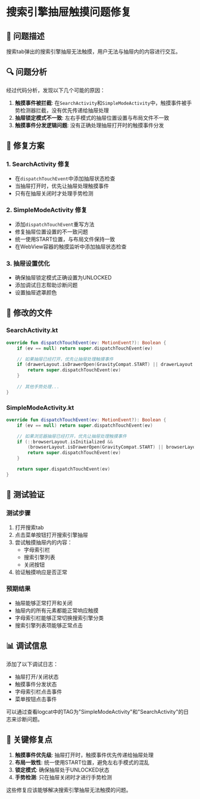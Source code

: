 # 搜索引擎抽屉触摸问题修复

## 🐛 问题描述
搜索tab弹出的搜索引擎抽屉无法触摸，用户无法与抽屉内的内容进行交互。

## 🔍 问题分析
经过代码分析，发现以下几个可能的原因：

1. **触摸事件被拦截**: 在`SearchActivity`和`SimpleModeActivity`中，触摸事件被手势检测器拦截，没有优先传递给抽屉处理
2. **抽屉锁定模式不一致**: 左右手模式的抽屉位置设置与布局文件不一致
3. **触摸事件分发逻辑问题**: 没有正确处理抽屉打开时的触摸事件分发

## 🔧 修复方案

### 1. SearchActivity 修复
- 在`dispatchTouchEvent`中添加抽屉状态检查
- 当抽屉打开时，优先让抽屉处理触摸事件
- 只有在抽屉关闭时才处理手势检测

### 2. SimpleModeActivity 修复
- 添加`dispatchTouchEvent`重写方法
- 修复抽屉位置设置的不一致问题
- 统一使用START位置，与布局文件保持一致
- 在WebView容器的触摸监听中添加抽屉状态检查

### 3. 抽屉设置优化
- 确保抽屉锁定模式正确设置为UNLOCKED
- 添加调试日志帮助诊断问题
- 设置抽屉遮罩颜色

## 📝 修改的文件

### SearchActivity.kt
```kotlin
override fun dispatchTouchEvent(ev: MotionEvent?): Boolean {
    if (ev == null) return super.dispatchTouchEvent(ev)

    // 如果抽屉已经打开，优先让抽屉处理触摸事件
    if (drawerLayout.isDrawerOpen(GravityCompat.START) || drawerLayout.isDrawerOpen(GravityCompat.END)) {
        return super.dispatchTouchEvent(ev)
    }
    
    // 其他手势处理...
}
```

### SimpleModeActivity.kt
```kotlin
override fun dispatchTouchEvent(ev: MotionEvent?): Boolean {
    if (ev == null) return super.dispatchTouchEvent(ev)

    // 如果浏览器抽屉已经打开，优先让抽屉处理触摸事件
    if (::browserLayout.isInitialized && 
        (browserLayout.isDrawerOpen(GravityCompat.START) || browserLayout.isDrawerOpen(GravityCompat.END))) {
        return super.dispatchTouchEvent(ev)
    }

    return super.dispatchTouchEvent(ev)
}
```

## 🧪 测试验证

### 测试步骤
1. 打开搜索tab
2. 点击菜单按钮打开搜索引擎抽屉
3. 尝试触摸抽屉内的内容：
   - 字母索引栏
   - 搜索引擎列表
   - 关闭按钮
4. 验证触摸响应是否正常

### 预期结果
- 抽屉能够正常打开和关闭
- 抽屉内的所有元素都能正常响应触摸
- 字母索引栏能够正常切换搜索引擎分类
- 搜索引擎列表项能够正常点击

## 📊 调试信息
添加了以下调试日志：
- 抽屉打开/关闭状态
- 触摸事件分发状态
- 字母索引栏点击事件
- 菜单按钮点击事件

可以通过查看logcat中的TAG为"SimpleModeActivity"和"SearchActivity"的日志来诊断问题。

## 🎯 关键修复点
1. **触摸事件优先级**: 抽屉打开时，触摸事件优先传递给抽屉处理
2. **布局一致性**: 统一使用START位置，避免左右手模式的混乱
3. **锁定模式**: 确保抽屉处于UNLOCKED状态
4. **手势检测**: 只在抽屉关闭时才进行手势检测

这些修复应该能够解决搜索引擎抽屉无法触摸的问题。
